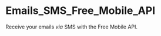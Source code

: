 Emails_SMS_Free_Mobile_API
==========================

Receive your emails _via_ SMS with the Free Mobile API.
